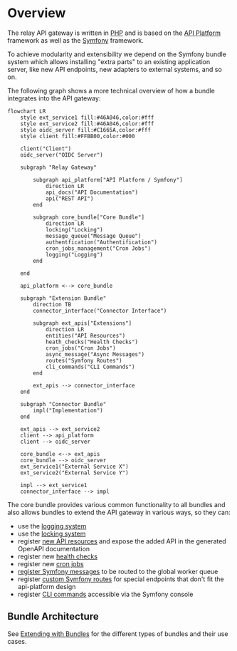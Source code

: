 # Overview

The relay API gateway is written in [PHP](https://www.php.net/) and is based on
the [API Platform](https://api-platform.com) framework as well as the
[Symfony](https://www.symfony.com) framework. 

To achieve modularity and extensibility we depend on the Symfony bundle system
which allows installing "extra parts" to an existing application server, like
new API endpoints, new adapters to external systems, and so on.

The following graph shows a more technical overview of how a bundle integrates
into the API gateway:

```mermaid
flowchart LR
    style ext_service1 fill:#46A046,color:#fff
    style ext_service2 fill:#46A046,color:#fff
    style oidc_server fill:#C1665A,color:#fff
    style client fill:#FFBB00,color:#000

    client("Client")
    oidc_server("OIDC Server")

    subgraph "Relay Gateway"

        subgraph api_platform["API Platform / Symfony"]
            direction LR
            api_docs("API Documentation")
            api("REST API")
        end

        subgraph core_bundle["Core Bundle"]
            direction LR
            locking("Locking")
            message_queue("Message Queue")
            authentfication("Authentification")
            cron_jobs_management("Cron Jobs")
            logging("Logging")
        end

    end

    api_platform <--> core_bundle

    subgraph "Extension Bundle"
        direction TB
        connector_interface("Connector Interface")

        subgraph ext_apis["Extensions"]
            direction LR
            entities("API Resources")
            heath_checks("Health Checks")
            cron_jobs("Cron Jobs")
            async_message("Async Messages")
            routes("Symfony Routes")
            cli_commands("CLI Commands")
        end

        ext_apis --> connector_interface
    end

    subgraph "Connector Bundle"
        impl("Implementation")
    end

    ext_apis --> ext_service2
    client --> api_platform
    client --> oidc_server

    core_bundle <--> ext_apis
    core_bundle --> oidc_server
    ext_service1("External Service X")
    ext_service2("External Service Y")

    impl --> ext_service1
    connector_interface --> impl
```

The core bundle provides various common functionality to all bundles and also
allows bundles to extend the API gateway in various ways, so they can:

* use the [logging system](./logging.md)
* use the [locking system](./locks.md)
* register [new API resources](./api.md) and expose the added API in the
  generated OpenAPI documentation
* register new [health checks](./health_checks.md)
* register new [cron jobs](./cron.md)
* [register Symfony messages](./queue.md) to be routed to the global worker queue
* register [custom Symfony routes](./api.md) for special endpoints that
  don't fit the api-platform design
* register [CLI commands](./cli_commands.md) accessible via the Symfony console

## Bundle Architecture

See [Extending with Bundles](../admin/extending_with_bundles.md) for the different
types of bundles and their use cases.
